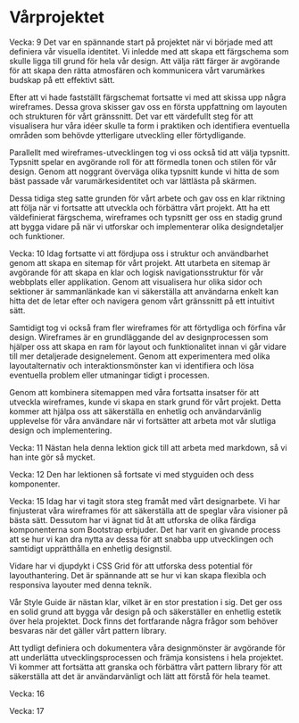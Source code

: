 # Vårprojektet

Vecka: 9
Det var en spännande start på projektet när vi började med att definiera vår visuella identitet. Vi inledde med att skapa ett färgschema som skulle ligga till grund för hela vår design. Att välja rätt färger är avgörande för att skapa den rätta atmosfären och kommunicera vårt varumärkes budskap på ett effektivt sätt.

Efter att vi hade fastställt färgschemat fortsatte vi med att skissa upp några wireframes. Dessa grova skisser gav oss en första uppfattning om layouten och strukturen för vårt gränssnitt. Det var ett värdefullt steg för att visualisera hur våra idéer skulle ta form i praktiken och identifiera eventuella områden som behövde ytterligare utveckling eller förtydligande.

Parallellt med wireframes-utvecklingen tog vi oss också tid att välja typsnitt. Typsnitt spelar en avgörande roll för att förmedla tonen och stilen för vår design. Genom att noggrant överväga olika typsnitt kunde vi hitta de som bäst passade vår varumärkesidentitet och var lättlästa på skärmen.

Dessa tidiga steg satte grunden för vårt arbete och gav oss en klar riktning att följa när vi fortsatte att utveckla och förbättra vårt projekt. Att ha ett väldefinierat färgschema, wireframes och typsnitt ger oss en stadig grund att bygga vidare på när vi utforskar och implementerar olika designdetaljer och funktioner.



Vecka: 10
Idag fortsatte vi att fördjupa oss i struktur och användbarhet genom att skapa en sitemap för vårt projekt. Att utarbeta en sitemap är avgörande för att skapa en klar och logisk navigationsstruktur för vår webbplats eller applikation. Genom att visualisera hur olika sidor och sektioner är sammanlänkade kan vi säkerställa att användarna enkelt kan hitta det de letar efter och navigera genom vårt gränssnitt på ett intuitivt sätt.

Samtidigt tog vi också fram fler wireframes för att förtydliga och förfina vår design. Wireframes är en grundläggande del av designprocessen som hjälper oss att skapa en ram för layout och funktionalitet innan vi går vidare till mer detaljerade designelement. Genom att experimentera med olika layoutalternativ och interaktionsmönster kan vi identifiera och lösa eventuella problem eller utmaningar tidigt i processen.

Genom att kombinera sitemappen med våra fortsatta insatser för att utveckla wireframes, kunde vi skapa en stark grund för vårt projekt. Detta kommer att hjälpa oss att säkerställa en enhetlig och användarvänlig upplevelse för våra användare när vi fortsätter att arbeta mot vår slutliga design och implementering.



Vecka: 11
Nästan hela denna lektion gick till att arbeta med markdown, så vi han inte gör så mycket.

Vecka: 12
Den har lektionen så fortsate vi med styguiden och dess komponenter.

Vecka: 15
Idag har vi tagit stora steg framåt med vårt designarbete. Vi har finjusterat våra wireframes för att säkerställa att de speglar våra visioner på bästa sätt. Dessutom har vi ägnat tid åt att utforska de olika färdiga komponenterna som Bootstrap erbjuder. Det har varit en givande process att se hur vi kan dra nytta av dessa för att snabba upp utvecklingen och samtidigt upprätthålla en enhetlig designstil.

Vidare har vi djupdykt i CSS Grid för att utforska dess potential för layouthantering. Det är spännande att se hur vi kan skapa flexibla och responsiva layouter med denna teknik.

Vår Style Guide är nästan klar, vilket är en stor prestation i sig. Det ger oss en solid grund att bygga vår design på och säkerställer en enhetlig estetik över hela projektet. Dock finns det fortfarande några frågor som behöver besvaras när det gäller vårt pattern library.

Att tydligt definiera och dokumentera våra designmönster är avgörande för att underlätta utvecklingsprocessen och främja konsistens i hela projektet. Vi kommer att fortsätta att granska och förbättra vårt pattern library för att säkerställa att det är användarvänligt och lätt att förstå för hela teamet.

Vecka: 16

Vecka: 17
